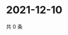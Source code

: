 # 2021-12-10

共 0 条

<!-- BEGIN WEIBO -->
<!-- 最后更新时间 Fri Dec 10 2021 07:14:50 GMT+0800 (China Standard Time) -->

<!-- END WEIBO -->
